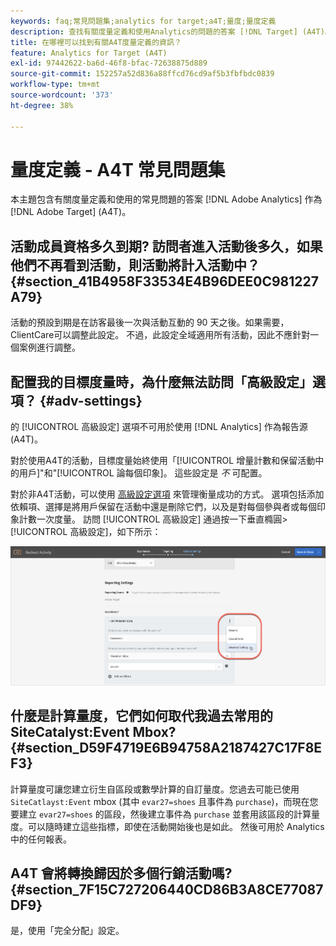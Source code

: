 ```yaml
---
keywords: faq;常見問題集;analytics for target;a4T;量度;量度定義
description: 查找有關度量定義和使用Analytics的問題的答案 [!DNL Target] (A4T)。 A4T允許您將分析報告與Adobe [!DNL Target] 活動。
title: 在哪裡可以找到有關A4T度量定義的資訊？
feature: Analytics for Target (A4T)
exl-id: 97442622-ba6d-46f8-bfac-72638875d889
source-git-commit: 152257a52d836a88ffcd76cd9af5b3fbfbdc0839
workflow-type: tm+mt
source-wordcount: '373'
ht-degree: 38%

---
```


# 量度定義 - A4T 常見問題集

本主題包含有關度量定義和使用的常見問題的答案 [!DNL Adobe Analytics] 作為 [!DNL Adobe Target] (A4T)。

## 活動成員資格多久到期? 訪問者進入活動後多久，如果他們不再看到活動，則活動將計入活動中？ {#section_41B4958F33534E4B96DEE0C981227A79}

活動的預設到期是在訪客最後一次與活動互動的 90 天之後。如果需要，ClientCare可以調整此設定。 不過，此設定全域適用所有活動，因此不應針對一個案例進行調整。

## 配置我的目標度量時，為什麼無法訪問「高級設定」選項？ {#adv-settings}

的 [!UICONTROL 高級設定] 選項不可用於使用 [!DNL Analytics] 作為報告源(A4T)。

對於使用A4T的活動，目標度量始終使用「[!UICONTROL 增量計數和保留活動中的用戶]&quot;和&quot;[!UICONTROL 論每個印象]。 這些設定是 *不* 可配置。

對於非A4T活動，可以使用 [高級設定選項](/help/main/c-activities/r-success-metrics/success-metrics.md#section_7CE95A2FA8F5438E936C365A6D43BC5B) 來管理衡量成功的方式。 選項包括添加依賴項、選擇是將用戶保留在活動中還是刪除它們，以及是對每個參與者或每個印象計數一次度量。 訪問 [!UICONTROL 高級設定] 通過按一下垂直橢圓> [!UICONTROL 高級設定]，如下所示：

![進階設定](/help/main/c-activities/r-success-metrics/assets/advanced-settings.png)

## 什麼是計算量度，它們如何取代我過去常用的 SiteCatalyst:Event Mbox? {#section_D59F4719E6B94758A2187427C17F8EF3}

計算量度可讓您建立衍生自區段或數學計算的自訂量度。您過去可能已使用 `SiteCatlayst:Event` mbox (其中 `evar27=shoes` 且事件為 `purchase`)，而現在您要建立 `evar27=shoes` 的區段，然後建立事件為 `purchase` 並套用該區段的計算量度。可以隨時建立這些指標，即使在活動開始後也是如此。 然後可用於 Analytics 中的任何報表。

## A4T 會將轉換歸因於多個行銷活動嗎? {#section_7F15C727206440CD86B3A8CE77087DF9}

是，使用「完全分配」設定。
